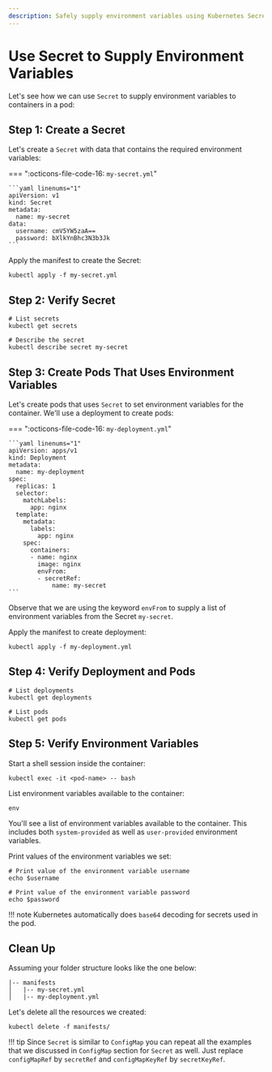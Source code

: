 ```yaml
---
description: Safely supply environment variables using Kubernetes Secrets. Learn how to securely manage sensitive data for your application configurations with our practical guide.
---
```


# Use Secret to Supply Environment Variables

Let's see how we can use `Secret` to supply environment variables to containers in a pod:


## Step 1: Create a Secret

Let's create a `Secret` with data that contains the required environment variables:

=== ":octicons-file-code-16: `my-secret.yml`"

    ```yaml linenums="1"
    apiVersion: v1
    kind: Secret
    metadata:  
      name: my-secret
    data:
      username: cmV5YW5zaA==
      password: bXlkYnBhc3N3b3Jk
    ```

Apply the manifest to create the Secret:

```
kubectl apply -f my-secret.yml
```


## Step 2: Verify Secret

```
# List secrets
kubectl get secrets

# Describe the secret
kubectl describe secret my-secret
```


## Step 3: Create Pods That Uses Environment Variables

Let's create pods that uses `Secret` to set environment variables for the container. We'll use a deployment to create pods:

=== ":octicons-file-code-16: `my-deployment.yml`"

    ```yaml linenums="1"
    apiVersion: apps/v1
    kind: Deployment
    metadata:
      name: my-deployment
    spec:
      replicas: 1
      selector:
        matchLabels:
          app: nginx
      template:
        metadata:
          labels:
            app: nginx
        spec:
          containers:
          - name: nginx
            image: nginx
            envFrom:
            - secretRef:
                name: my-secret
    ```

Observe that we are using the keyword `envFrom` to supply a list of environment variables from the Secret `my-secret`.

Apply the manifest to create deployment:

```
kubectl apply -f my-deployment.yml
```


## Step 4: Verify Deployment and Pods

```
# List deployments
kubectl get deployments

# List pods
kubectl get pods
```


## Step 5: Verify Environment Variables

Start a shell session inside the container:

```
kubectl exec -it <pod-name> -- bash
```

List environment variables available to the container:

```
env
```

You'll see a list of environment variables available to the container. This includes both `system-provided` as well as `user-provided` environment variables.

Print values of the environment variables we set:

```
# Print value of the environment variable username
echo $username

# Print value of the environment variable password
echo $password
```

!!! note
    Kubernetes automatically does `base64` decoding for secrets used in the pod.



## Clean Up

Assuming your folder structure looks like the one below:

```
|-- manifests
│   |-- my-secret.yml
│   |-- my-deployment.yml
```

Let's delete all the resources we created:

```
kubectl delete -f manifests/
```


!!! tip
    Since `Secret` is similar to `ConfigMap` you can repeat all the examples that we discussed in `ConfigMap` section for `Secret` as well. Just replace `configMapRef` by `secretRef` and `configMapKeyRef` by `secretKeyRef`.